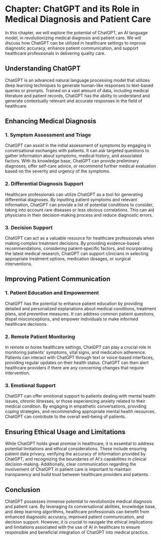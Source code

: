 Chapter: ChatGPT and its Role in Medical Diagnosis and Patient Care
===================================================================

In this chapter, we will explore the potential of ChatGPT, an AI language model, in revolutionizing medical diagnosis and patient care. We will discuss how ChatGPT can be utilized in healthcare settings to improve diagnostic accuracy, enhance patient communication, and support healthcare professionals in delivering quality care.

**Understanding ChatGPT**
-------------------------

ChatGPT is an advanced natural language processing model that utilizes deep learning techniques to generate human-like responses to text-based queries or prompts. Trained on a vast amount of data, including medical literature and patient records, ChatGPT has the ability to understand and generate contextually relevant and accurate responses in the field of healthcare.

**Enhancing Medical Diagnosis**
-------------------------------

### **1. Symptom Assessment and Triage**

ChatGPT can assist in the initial assessment of symptoms by engaging in conversational exchanges with patients. It can ask targeted questions to gather information about symptoms, medical history, and associated factors. With its knowledge base, ChatGPT can provide preliminary diagnoses, offer self-care advice, or recommend further medical evaluation based on the severity and urgency of the symptoms.

### **2. Differential Diagnosis Support**

Healthcare professionals can utilize ChatGPT as a tool for generating differential diagnoses. By inputting patient symptoms and relevant information, ChatGPT can provide a list of potential conditions to consider, taking into account rare diseases or less obvious correlations. This can aid physicians in their decision-making process and reduce diagnostic errors.

### **3. Decision Support**

ChatGPT can act as a valuable resource for healthcare professionals when making complex treatment decisions. By providing evidence-based recommendations, considering patient-specific factors, and incorporating the latest medical research, ChatGPT can support clinicians in selecting appropriate treatment options, medication dosages, or surgical interventions.

**Improving Patient Communication**
-----------------------------------

### **1. Patient Education and Empowerment**

ChatGPT has the potential to enhance patient education by providing detailed and personalized explanations about medical conditions, treatment plans, and preventive measures. It can address common patient questions, dispel misconceptions, and empower individuals to make informed healthcare decisions.

### **2. Remote Patient Monitoring**

In remote or home healthcare settings, ChatGPT can play a crucial role in monitoring patients' symptoms, vital signs, and medication adherence. Patients can interact with ChatGPT through text or voice-based interfaces, providing regular updates on their health status. ChatGPT can then alert healthcare providers if there are any concerning changes that require intervention.

### **3. Emotional Support**

ChatGPT can offer emotional support to patients dealing with mental health issues, chronic illnesses, or those experiencing anxiety related to their medical condition. By engaging in empathetic conversations, providing coping strategies, and recommending appropriate mental health resources, ChatGPT can contribute to the overall well-being of patients.

**Ensuring Ethical Usage and Limitations**
------------------------------------------

While ChatGPT holds great promise in healthcare, it is essential to address potential limitations and ethical considerations. These include ensuring patient data privacy, verifying the accuracy of information provided by ChatGPT, and recognizing the boundaries of AI's capabilities in clinical decision-making. Additionally, clear communication regarding the involvement of ChatGPT in patient care is important to maintain transparency and build trust between healthcare providers and patients.

**Conclusion**
--------------

ChatGPT possesses immense potential to revolutionize medical diagnosis and patient care. By leveraging its conversational abilities, knowledge base, and deep learning algorithms, healthcare professionals can benefit from enhanced diagnostic accuracy, improved patient communication, and decision support. However, it is crucial to navigate the ethical implications and limitations associated with the use of AI in healthcare to ensure responsible and beneficial integration of ChatGPT into medical practice.

